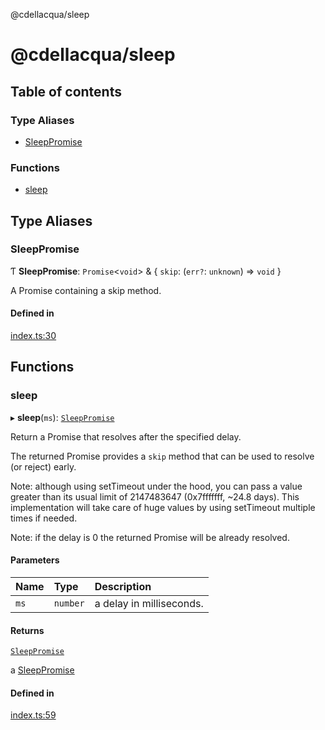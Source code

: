 @cdellacqua/sleep

# @cdellacqua/sleep

## Table of contents

### Type Aliases

- [SleepPromise](README.md#sleeppromise)

### Functions

- [sleep](README.md#sleep)

## Type Aliases

### SleepPromise

Ƭ **SleepPromise**: `Promise`<`void`\> & { `skip`: (`err?`: `unknown`) => `void`  }

A Promise containing a skip method.

#### Defined in

[index.ts:30](https://github.com/cdellacqua/sleep.js/blob/main/src/lib/index.ts#L30)

## Functions

### sleep

▸ **sleep**(`ms`): [`SleepPromise`](README.md#sleeppromise)

Return a Promise that resolves after the specified delay.

The returned Promise provides a `skip` method that can
be used to resolve (or reject) early.

Note: although using setTimeout under the hood, you can pass a value greater than
its usual limit of 2147483647 (0x7fffffff, ~24.8 days). This implementation
will take care of huge values by using setTimeout multiple times if needed.

Note: if the delay is 0 the returned Promise will be already resolved.

#### Parameters

| Name | Type | Description |
| :------ | :------ | :------ |
| `ms` | `number` | a delay in milliseconds. |

#### Returns

[`SleepPromise`](README.md#sleeppromise)

a [SleepPromise](README.md#sleeppromise)

#### Defined in

[index.ts:59](https://github.com/cdellacqua/sleep.js/blob/main/src/lib/index.ts#L59)
